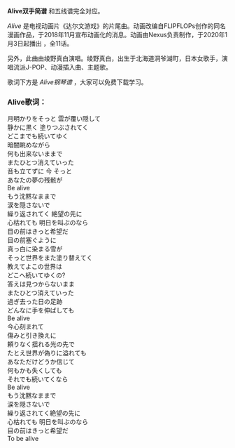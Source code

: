 

**Alive双手简谱** 和五线谱完全对应。

_Alive_
是电视动画片《达尔文游戏》的片尾曲。动画改编自FLIPFLOPs创作的同名漫画作品，于2018年11月宣布动画化的消息。动画由Nexus负责制作，于2020年1月3日起播出
，全11话。

另外，此曲由绫野真白演唱。绫野真白，出生于北海道洞爷湖町，日本女歌手，演唱流派J-POP、动漫插入曲、主题歌。

歌词下方是 _Alive钢琴谱_ ，大家可以免费下载学习。

### Alive歌词：

月明かりをそっと 雲が覆い隠して  
静かに黒く 塗りつぶされてく  
どこまでも続いてゆく  
暗闇眺めながら  
何も出来ないままで  
またひとつ消えていった  
音も立てずに 今 そっと  
あなたの夢の残骸が  
Be alive  
もう沈黙なままで  
涙を隠さないで  
繰り返されてく 絶望の先に  
心枯れても 明日を叫ぶのなら  
目の前はきっと希望だ  
目の前塞ぐように  
真っ白に染まる雪が  
そっと世界をまた塗り替えてく  
教えてよこの世界は  
どこへ続いてゆくの?  
答えは見つからないまま  
またひとつ消えていった  
過ぎ去った日の足跡  
どんなに手を伸ばしても  
Be alive  
今心刻まれて  
傷みと引き換えに  
頼りなく揺れる光の先で  
たとえ世界が偽りに溢れても  
あなただけどうか信じて  
何もかも失くしても  
それでも続いてくなら  
Be alive  
もう沈黙なままで  
涙を隠さないで  
繰り返されてく絶望の先に  
心枯れても 明日を叫ぶのなら  
目の前はきっと希望だ  
To be alive

